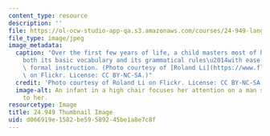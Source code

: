```yaml
---
content_type: resource
description: ''
file: https://ol-ocw-studio-app-qa.s3.amazonaws.com/courses/24-949-language-acquisition-i-fall-2020/d066919e1582be59589245be1a8e7c8f_24-949f20-th.jpg
file_type: image/jpeg
image_metadata:
  caption: "Over the first few years of life, a child masters most of her native language\u2014\
    both its basic vocabulary and its grammatical rules\u2014with ease and without\
    \ formal instruction. (Photo courtesy of [Roland Li](https://www.flickr.com/photos/rolandli/5907909330)\
    \ on Flickr. License: CC BY-NC-SA.)"
  credit: 'Photo courtesy of Roland Li on Flickr. License: CC BY-NC-SA.'
  image-alt: An infant in a high chair focuses her attention on a man sitting next
    to her.
resourcetype: Image
title: 24.949 Thumbnail Image
uid: d066919e-1582-be59-5892-45be1a8e7c8f
---
```

